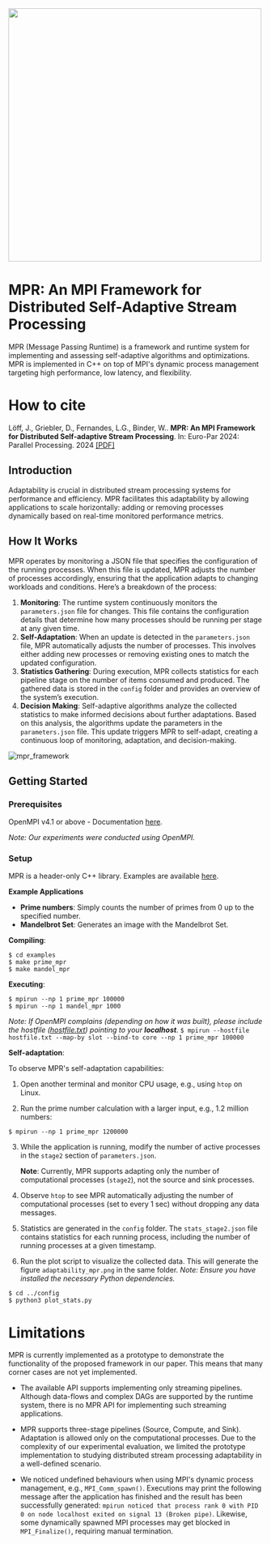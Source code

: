<img src="https://github.com/user-attachments/assets/7d7d04a4-db73-41cb-8e59-24667d685407" width="500">

# MPR: An MPI Framework for Distributed Self-Adaptive Stream Processing

MPR (Message Passing Runtime) is a framework and runtime system for implementing and assessing self-adaptive algorithms and optimizations. MPR is implemented in C++ on top of MPI's dynamic process management targeting high performance, low latency, and flexibility.

# How to cite

Löff, J., Griebler, D., Fernandes, L.G., Binder, W.. **MPR: An MPI Framework for Distributed Self-adaptive Stream Processing**. In: Euro-Par 2024: Parallel Processing. 2024 [[PDF]](https://doi.org/10.1007/978-3-031-69583-4_28)

## Introduction

Adaptability is crucial in distributed stream processing systems for performance and efficiency. MPR facilitates this adaptability by allowing applications to scale horizontally: adding or removing processes dynamically based on real-time monitored performance metrics.

## How It Works

MPR operates by monitoring a JSON file that specifies the configuration of the running processes. When this file is updated, MPR adjusts the number of processes accordingly, ensuring that the application adapts to changing workloads and conditions. Here’s a breakdown of the process:

1. **Monitoring**: The runtime system continuously monitors the `parameters.json` file for changes. This file contains the configuration details that determine how many processes should be running per stage at any given time.
2. **Self-Adaptation**: When an update is detected in the `parameters.json` file, MPR automatically adjusts the number of processes. This involves either adding new processes or removing existing ones to match the updated configuration.
3. **Statistics Gathering**: During execution, MPR collects statistics for each pipeline stage on the number of items consumed and produced. The gathered data is stored in the `config` folder and provides an overview of the system’s execution.
4. **Decision Making**: Self-adaptive algorithms analyze the collected statistics to make informed decisions about further adaptations. Based on this analysis, the algorithms update the parameters in the `parameters.json` file. This update triggers MPR to self-adapt, creating a continuous loop of monitoring, adaptation, and decision-making.

![mpr_framework](https://github.com/GMAP/MPR/assets/40276058/143355ea-f159-469f-a859-4671b6023ce6)

## Getting Started

### Prerequisites

OpenMPI v4.1 or above - Documentation [here](https://docs.open-mpi.org/en/v5.0.x/installing-open-mpi/quickstart.html).

*Note: Our experiments were conducted using OpenMPI.*

### Setup

MPR is a header-only C++ library. Examples are available [here](examples).

**Example Applications**
- **Prime numbers**: Simply counts the number of primes from 0 up to the specified number.
- **Mandelbrot Set**: Generates an image with the Mandelbrot Set.

**Compiling**:
```shell
$ cd examples
$ make prime_mpr
$ make mandel_mpr
```

**Executing**:
```shell
$ mpirun --np 1 prime_mpr 100000
$ mpirun --np 1 mandel_mpr 1000
```

*Note:
If OpenMPI complains (depending on how it was built), please include the hostfile ([hostfile.txt](examples/hostfile.txt)) pointing to your **localhost**.*
`
$ mpirun --hostfile hostfile.txt --map-by slot --bind-to core --np 1 prime_mpr 100000
`

**Self-adaptation**:

To observe MPR's self-adaptation capabilities:

1. Open another terminal and monitor CPU usage, e.g., using `htop` on Linux.

2. Run the prime number calculation with a larger input, e.g., 1.2 million numbers:
```shell
$ mpirun --np 1 prime_mpr 1200000
```
3. While the application is running, modify the number of active processes in the `stage2` section of `parameters.json`.

    **Note**: Currently, MPR supports adapting only the number of computational processes (`stage2`), not the source and sink processes.

4. Observe `htop` to see MPR automatically adjusting the number of computational processes (set to every 1 sec) without dropping any data messages.

5. Statistics are generated in the `config` folder. The `stats_stage2.json` file contains statistics for each running process, including the number of running processes at a given timestamp.

6. Run the plot script to visualize the collected data. This will generate the figure `adaptability_mpr.png` in the same folder. *Note: Ensure you have installed the necessary Python dependencies.*
```shell
$ cd ../config
$ python3 plot_stats.py
```

# Limitations

MPR is currently implemented as a prototype to demonstrate the functionality of the proposed framework in our paper. This means that many corner cases are not yet implemented.

- The available API supports implementing only streaming pipelines. Although data-flows and complex DAGs are supported by the runtime system, there is no MPR API for implementing such streaming applications.

- MPR supports three-stage pipelines (Source, Compute, and Sink). Adaptation is allowed only on the computational processes. Due to the complexity of our experimental evaluation, we limited the prototype implementation to studying distributed stream processing adaptability in a well-defined scenario.

- We noticed undefined behaviours when using MPI's dynamic process management, e.g., `MPI_Comm_spawn()`. Executions may print the following message after the application has finished and the result has been successfully generated: `mpirun noticed that process rank 0 with PID 0 on node localhost exited on signal 13 (Broken pipe)`. Likewise, some dynamically spawned MPI processes may get blocked in `MPI_Finalize()`, requiring manual termination.




